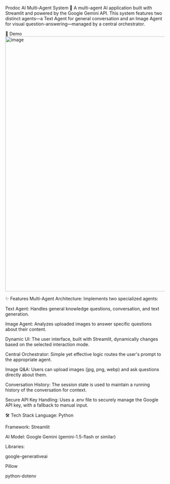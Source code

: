 Prodoc AI Multi-Agent System 🤖
A multi-agent AI application built with Streamlit and powered by the Google Gemini API. This system features two distinct agents—a Text Agent for general conversation and an Image Agent for visual question-answering—managed by a central orchestrator.

📸 Demo
<img width="600" height="807" alt="image" src="https://github.com/user-attachments/assets/39034f4c-3174-403c-9524-ba160dea269d" />


✨ Features
Multi-Agent Architecture: Implements two specialized agents:

Text Agent: Handles general knowledge questions, conversation, and text generation.

Image Agent: Analyzes uploaded images to answer specific questions about their content.

Dynamic UI: The user interface, built with Streamlit, dynamically changes based on the selected interaction mode.

Central Orchestrator: Simple yet effective logic routes the user's prompt to the appropriate agent.

Image Q&A: Users can upload images (jpg, png, webp) and ask questions directly about them.

Conversation History: The session state is used to maintain a running history of the conversation for context.

Secure API Key Handling: Uses a .env file to securely manage the Google API key, with a fallback to manual input.

🛠️ Tech Stack
Language: Python

Framework: Streamlit

AI Model: Google Gemini (gemini-1.5-flash or similar)

Libraries:

google-generativeai

Pillow

python-dotenv
